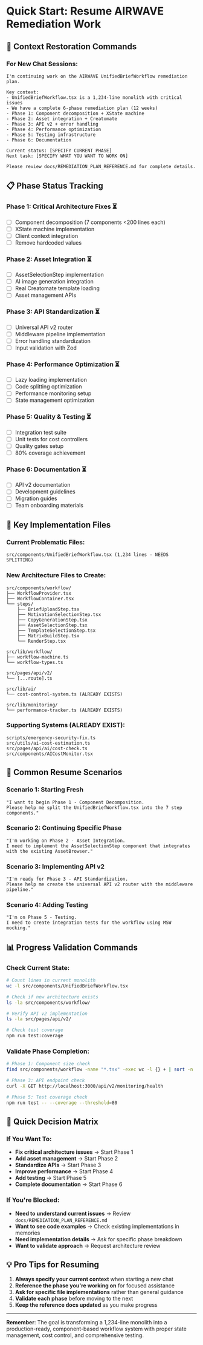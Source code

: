 # Quick Start: Resume AIRWAVE Remediation Work

## 🎯 **Context Restoration Commands**

### **For New Chat Sessions:**
```
I'm continuing work on the AIRWAVE UnifiedBriefWorkflow remediation plan. 

Key context:
- UnifiedBriefWorkflow.tsx is a 1,234-line monolith with critical issues
- We have a complete 6-phase remediation plan (12 weeks)
- Phase 1: Component decomposition + XState machine
- Phase 2: Asset integration + Creatomate
- Phase 3: API v2 + error handling  
- Phase 4: Performance optimization
- Phase 5: Testing infrastructure
- Phase 6: Documentation

Current status: [SPECIFY CURRENT PHASE]
Next task: [SPECIFY WHAT YOU WANT TO WORK ON]

Please review docs/REMEDIATION_PLAN_REFERENCE.md for complete details.
```

## 📋 **Phase Status Tracking**

### **Phase 1: Critical Architecture Fixes** ⏳
- [ ] Component decomposition (7 components <200 lines each)
- [ ] XState machine implementation
- [ ] Client context integration
- [ ] Remove hardcoded values

### **Phase 2: Asset Integration** ⏳
- [ ] AssetSelectionStep implementation
- [ ] AI image generation integration
- [ ] Real Creatomate template loading
- [ ] Asset management APIs

### **Phase 3: API Standardization** ⏳
- [ ] Universal API v2 router
- [ ] Middleware pipeline implementation
- [ ] Error handling standardization
- [ ] Input validation with Zod

### **Phase 4: Performance Optimization** ⏳
- [ ] Lazy loading implementation
- [ ] Code splitting optimization
- [ ] Performance monitoring setup
- [ ] State management optimization

### **Phase 5: Quality & Testing** ⏳
- [ ] Integration test suite
- [ ] Unit tests for cost controllers
- [ ] Quality gates setup
- [ ] 80% coverage achievement

### **Phase 6: Documentation** ⏳
- [ ] API v2 documentation
- [ ] Development guidelines
- [ ] Migration guides
- [ ] Team onboarding materials

## 🔧 **Key Implementation Files**

### **Current Problematic Files:**
```
src/components/UnifiedBriefWorkflow.tsx (1,234 lines - NEEDS SPLITTING)
```

### **New Architecture Files to Create:**
```
src/components/workflow/
├── WorkflowProvider.tsx
├── WorkflowContainer.tsx
└── steps/
    ├── BriefUploadStep.tsx
    ├── MotivationSelectionStep.tsx
    ├── CopyGenerationStep.tsx
    ├── AssetSelectionStep.tsx
    ├── TemplateSelectionStep.tsx
    ├── MatrixBuildStep.tsx
    └── RenderStep.tsx

src/lib/workflow/
├── workflow-machine.ts
└── workflow-types.ts

src/pages/api/v2/
└── [...route].ts

src/lib/ai/
└── cost-control-system.ts (ALREADY EXISTS)

src/lib/monitoring/
└── performance-tracker.ts (ALREADY EXISTS)
```

### **Supporting Systems (ALREADY EXIST):**
```
scripts/emergency-security-fix.ts
src/utils/ai-cost-estimation.ts
src/pages/api/ai/cost-check.ts
src/components/AICostMonitor.tsx
```

## 🚀 **Common Resume Scenarios**

### **Scenario 1: Starting Fresh**
```
"I want to begin Phase 1 - Component Decomposition. 
Please help me split the UnifiedBriefWorkflow.tsx into the 7 step components."
```

### **Scenario 2: Continuing Specific Phase**
```
"I'm working on Phase 2 - Asset Integration. 
I need to implement the AssetSelectionStep component that integrates with the existing AssetBrowser."
```

### **Scenario 3: Implementing API v2**
```
"I'm ready for Phase 3 - API Standardization. 
Please help me create the universal API v2 router with the middleware pipeline."
```

### **Scenario 4: Adding Testing**
```
"I'm on Phase 5 - Testing. 
I need to create integration tests for the workflow using MSW mocking."
```

## 📊 **Progress Validation Commands**

### **Check Current State:**
```bash
# Count lines in current monolith
wc -l src/components/UnifiedBriefWorkflow.tsx

# Check if new architecture exists
ls -la src/components/workflow/

# Verify API v2 implementation
ls -la src/pages/api/v2/

# Check test coverage
npm run test:coverage
```

### **Validate Phase Completion:**
```bash
# Phase 1: Component size check
find src/components/workflow -name "*.tsx" -exec wc -l {} + | sort -n

# Phase 3: API endpoint check
curl -X GET http://localhost:3000/api/v2/monitoring/health

# Phase 5: Test coverage check
npm run test -- --coverage --threshold=80
```

## 🎯 **Quick Decision Matrix**

### **If You Want To:**
- **Fix critical architecture issues** → Start Phase 1
- **Add asset management** → Start Phase 2  
- **Standardize APIs** → Start Phase 3
- **Improve performance** → Start Phase 4
- **Add testing** → Start Phase 5
- **Complete documentation** → Start Phase 6

### **If You're Blocked:**
- **Need to understand current issues** → Review `docs/REMEDIATION_PLAN_REFERENCE.md`
- **Want to see code examples** → Check existing implementations in memories
- **Need implementation details** → Ask for specific phase breakdown
- **Want to validate approach** → Request architecture review

## 💡 **Pro Tips for Resuming**

1. **Always specify your current context** when starting a new chat
2. **Reference the phase you're working on** for focused assistance
3. **Ask for specific file implementations** rather than general guidance
4. **Validate each phase** before moving to the next
5. **Keep the reference docs updated** as you make progress

---

**Remember**: The goal is transforming a 1,234-line monolith into a production-ready, component-based workflow system with proper state management, cost control, and comprehensive testing.
